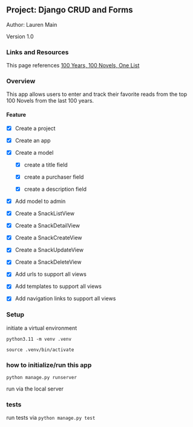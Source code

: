 ## Project: Django CRUD and Forms

Author: Lauren Main

Version 1.0

### Links and Resources

This page references [100 Years, 100 Novels, One List](https://www.npr.org/2009/05/07/103869541/100-years-100-novels-one-list)

### Overview

This app allows users to enter and track their favorite reads from the top 100 Novels from the last 100 years. 

#### Feature

- [x] Create a project

- [x] Create an app
  
- [x] Create a model
  
  - [x] create a title field
  
  - [x] create a purchaser field
  
  - [x] create a description field
  
- [x] Add model to admin
  
- [x] Create a SnackListView 

- [x] Create a SnackDetailView 

- [x] Create a SnackCreateView

- [x] Create a SnackUpdateView

- [x] Create a SnackDeleteView

- [x] Add urls to support all views

- [x] Add templates to support all views

- [x] Add navigation links to support all views





### Setup

initiate a virtual environment

`python3.11 -m venv .venv`

`source .venv/bin/activate`

### how to initialize/run this app

`python manage.py runserver`

run via the local server

### tests

run tests via `python manage.py test`
